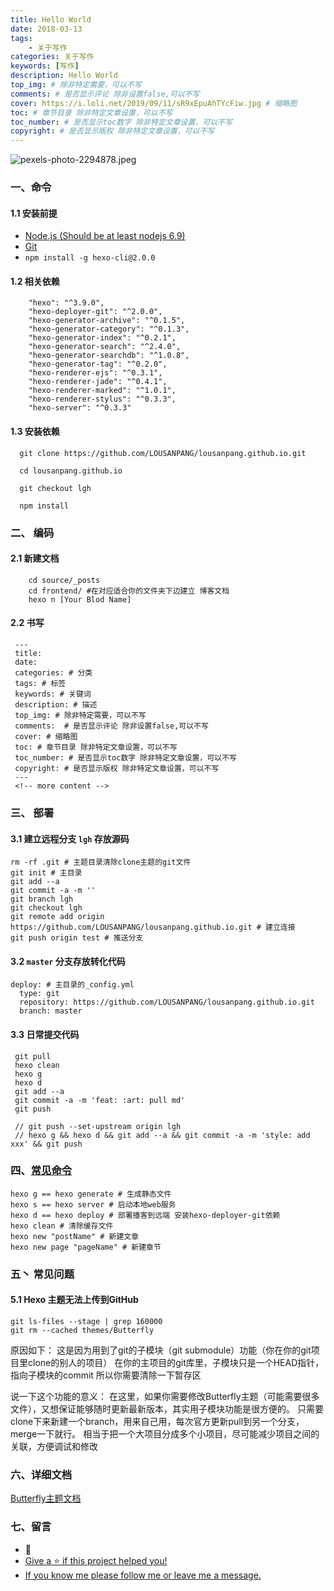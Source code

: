 ```yaml
---
title: Hello World
date: 2018-03-13
tags: 
    - 关于写作
categories: 关于写作
keywords: [写作]
description: Hello World
top_img: # 除非特定需要，可以不写
comments: # 是否显示评论 除非设置false,可以不写
cover: https://i.loli.net/2019/09/11/sR9xEpuAhTYcFiw.jpg # 缩略图
toc: # 章节目录 除非特定文章设置，可以不写
toc_number: # 是否显示toc数字 除非特定文章设置，可以不写
copyright: # 是否显示版权 除非特定文章设置，可以不写
---
```


![pexels-photo-2294878.jpeg](https://i.loli.net/2019/09/11/sR9xEpuAhTYcFiw.jpg)

### 一、命令
#### 1.1 安装前提
* [Node.js (Should be at least nodejs 6.9)](https://nodejs.org/en/)
* [Git](https://git-scm.com/)
* `npm install -g hexo-cli@2.0.0`

#### 1.2 相关依赖
```
    "hexo": "^3.9.0",
    "hexo-deployer-git": "^2.0.0",
    "hexo-generator-archive": "^0.1.5",
    "hexo-generator-category": "^0.1.3",
    "hexo-generator-index": "^0.2.1",
    "hexo-generator-search": "^2.4.0",
    "hexo-generator-searchdb": "^1.0.8",
    "hexo-generator-tag": "^0.2.0",
    "hexo-renderer-ejs": "^0.3.1",
    "hexo-renderer-jade": "^0.4.1",
    "hexo-renderer-marked": "^1.0.1",
    "hexo-renderer-stylus": "^0.3.3",
    "hexo-server": "^0.3.3"
```

#### 1.3 安装依赖
```
  git clone https://github.com/LOUSANPANG/lousanpang.github.io.git

  cd lousanpang.github.io

  git checkout lgh

  npm install
```

### 二、 编码
#### 2.1 新建文档
```
    cd source/_posts
    cd frontend/ #在对应适合你的文件夹下边建立 博客文档
    hexo n [Your Blod Name]
```
#### 2.2 书写
```
 ---
 title:
 date:
 categories: # 分类
 tags: # 标签
 keywords: # 关键词
 description: # 描述
 top_img: # 除非特定需要，可以不写
 comments:  # 是否显示评论 除非设置false,可以不写
 cover: # 缩略图
 toc: # 章节目录 除非特定文章设置，可以不写
 toc_number: # 是否显示toc数字 除非特定文章设置，可以不写
 copyright: # 是否显示版权 除非特定文章设置，可以不写
 ---
 <!-- more content -->
```

### 三、 部署
#### 3.1 建立远程分支 `lgh` 存放源码
```
rm -rf .git # 主题目录清除clone主题的git文件
git init # 主目录
git add --a
git commit -a -m ''
git branch lgh
git checkout lgh
git remote add origin https://github.com/LOUSANPANG/lousanpang.github.io.git # 建立连接
git push origin test # 推送分支
```
#### 3.2 `master` 分支存放转化代码
```
deploy: # 主目录的_config.yml
  type: git
  repository: https://github.com/LOUSANPANG/lousanpang.github.io.git
  branch: master
```
#### 3.3 日常提交代码
```
 git pull
 hexo clean
 hexo g
 hexo d
 git add --a
 git commit -a -m 'feat: :art: pull md'
 git push
 
 // git push --set-upstream origin lgh
 // hexo g && hexo d && git add --a && git commit -a -m 'style: add xxx' && git push
```

### 四、[常见命令](https://hexo.io/zh-cn/docs/commands)
```
hexo g == hexo generate # 生成静态文件
hexo s == hexo server # 启动本地web服务
hexo d == hexo deploy # 部署播客到远端 安装hexo-deployer-git依赖
hexo clean # 清除缓存文件
hexo new "postName" # 新建文章
hexo new page "pageName" # 新建章节
```

### 五丶 常见问题
#### 5.1 Hexo 主题无法上传到GitHub
```
git ls-files --stage | grep 160000
git rm --cached themes/Butterfly
```
原因如下：
这是因为用到了git的子模块（git submodule）功能（你在你的git项目里clone的别人的项目）
在你的主项目的git库里，子模块只是一个HEAD指针，指向子模块的commit
所以你需要清除一下暂存区

说一下这个功能的意义：
在这里，如果你需要修改Butterfly主题（可能需要很多文件），又想保证能够随时更新最新版本，其实用子模块功能是很方便的。
只需要clone下来新建一个branch，用来自己用，每次官方更新pull到另一个分支，merge一下就行。
相当于把一个大项目分成多个小项目，尽可能减少项目之间的关联，方便调试和修改


### 六、详细文档
[Butterfly主题文档](https://jerryc.me/posts/21cfbf15/#%E5%BF%AB%E9%80%9F%E9%96%8B%E5%A7%8B)

### 七、留言
* 📝
* [Give a ⭐️ if this project helped you!](https://github.com/LOUSANPANG)
* [If you know me please follow me or leave me a message.](https://github.com/LOUSANPANG/lousanpang.github.io/issues)





<br>
<br>
<br>
<br>
<br>